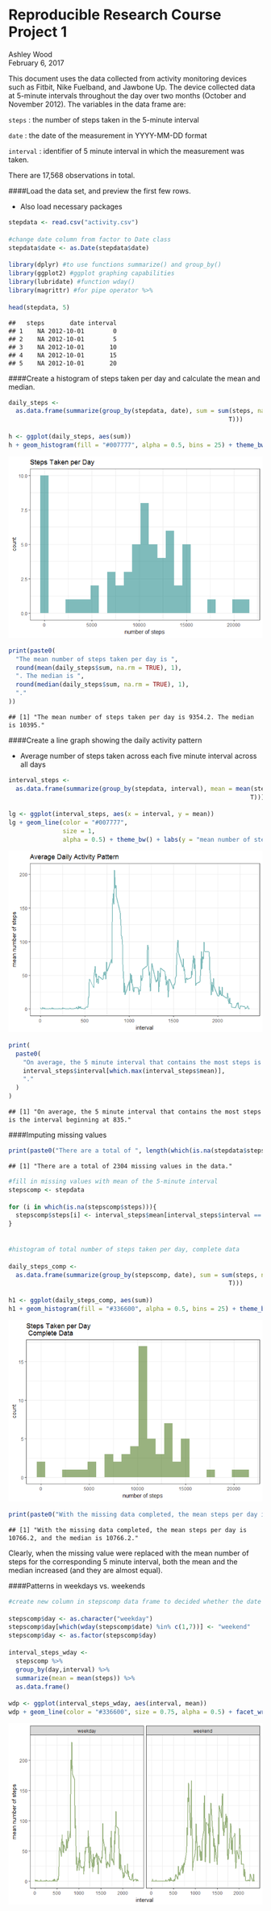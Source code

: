 # Reproducible Research Course Project 1
Ashley Wood  
February 6, 2017  



This document uses the data collected from activity monitoring devices such as Fitbit, Nike Fuelband, and Jawbone Up. The device collected data at 5-minute intervals throughout the day over two months (October and November 2012). The variables in the data frame are:

```steps``` : the number of steps taken in the 5-minute interval

```date``` : the date of the measurement in YYYY-MM-DD format

```interval``` : identifier of 5 minute interval in which the measurement was taken. 


There are 17,568 observations in total.



####Load the data set, and preview the first few rows. 

- Also load necessary packages


```r
stepdata <- read.csv("activity.csv")

#change date column from factor to Date class
stepdata$date <- as.Date(stepdata$date)

library(dplyr) #to use functions summarize() and group_by()
library(ggplot2) #ggplot graphing capabilities
library(lubridate) #function wday()
library(magrittr) #for pipe operator %>%

head(stepdata, 5)
```

```
##   steps       date interval
## 1    NA 2012-10-01        0
## 2    NA 2012-10-01        5
## 3    NA 2012-10-01       10
## 4    NA 2012-10-01       15
## 5    NA 2012-10-01       20
```



####Create a histogram of steps taken per day and calculate the mean and median.

```r
daily_steps <-
  as.data.frame(summarize(group_by(stepdata, date), sum = sum(steps, na.rm =
                                                             T)))

h <- ggplot(daily_steps, aes(sum))
h + geom_histogram(fill = "#007777", alpha = 0.5, bins = 25) + theme_bw() + labs(x = "number of steps", title = "Steps Taken per Day")
```

![](PA1_template_files/figure-html/mean_steps-1.png)<!-- -->

```r
print(paste0(
  "The mean number of steps taken per day is ",
  round(mean(daily_steps$sum, na.rm = TRUE), 1),
  ". The median is ",
  round(median(daily_steps$sum, na.rm = TRUE), 1),
  "."
))
```

```
## [1] "The mean number of steps taken per day is 9354.2. The median is 10395."
```



####Create a line graph showing the daily activity pattern

- Average number of steps taken across each five minute interval across all days


```r
interval_steps <-
  as.data.frame(summarize(group_by(stepdata, interval), mean = mean(steps, na.rm =
                                                                   T)))

lg <- ggplot(interval_steps, aes(x = interval, y = mean))
lg + geom_line(color = "#007777",
               size = 1,
               alpha = 0.5) + theme_bw() + labs(y = "mean number of steps", title = "Average Daily Activity Pattern")
```

![](PA1_template_files/figure-html/linegraph-1.png)<!-- -->

```r
print(
  paste0(
    "On average, the 5 minute interval that contains the most steps is the interval beginning at ",
    interval_steps$interval[which.max(interval_steps$mean)],
    "."
  )
)
```

```
## [1] "On average, the 5 minute interval that contains the most steps is the interval beginning at 835."
```




####Imputing missing values

```r
print(paste0("There are a total of ", length(which(is.na(stepdata$steps))), " missing values in the data."))
```

```
## [1] "There are a total of 2304 missing values in the data."
```

```r
#fill in missing values with mean of the 5-minute interval
stepscomp <- stepdata

for (i in which(is.na(stepscomp$steps))){
  stepscomp$steps[i] <- interval_steps$mean[interval_steps$interval == stepscomp$interval[i]]
}


#histogram of total number of steps taken per day, complete data

daily_steps_comp <-
  as.data.frame(summarize(group_by(stepscomp, date), sum = sum(steps, na.rm =
                                                             T)))

h1 <- ggplot(daily_steps_comp, aes(sum))
h1 + geom_histogram(fill = "#336600", alpha = 0.5, bins = 25) + theme_bw() + labs(x = "number of steps", title = "Steps Taken per Day \n Complete Data")
```

![](PA1_template_files/figure-html/missingvals-1.png)<!-- -->

```r
print(paste0("With the missing data completed, the mean steps per day is ", round(mean(daily_steps_comp$sum, na.rm = TRUE), 1), ", and the median is ", round(median(daily_steps_comp$sum, na.rm = TRUE), 1),"."))
```

```
## [1] "With the missing data completed, the mean steps per day is 10766.2, and the median is 10766.2."
```


Clearly, when the missing value were replaced with the mean number of steps for the corresponding 5 minute interval, both the mean and the median increased (and they are almost equal). 




####Patterns in weekdays vs. weekends


```r
#create new column in stepscomp data frame to decided whether the date is a weekday or weekend

stepscomp$day <- as.character("weekday")
stepscomp$day[which(wday(stepscomp$date) %in% c(1,7))] <- "weekend"
stepscomp$day <- as.factor(stepscomp$day)

interval_steps_wday <- 
  stepscomp %>%
  group_by(day,interval) %>%
  summarize(mean = mean(steps)) %>%
  as.data.frame()

wdp <- ggplot(interval_steps_wday, aes(interval, mean))
wdp + geom_line(color = "#336600", size = 0.75, alpha = 0.5) + facet_wrap(~day) + theme_bw() +labs(y = "mean number of steps", main = "Daily Activity Pattern \n Weekday vs. Weekend")
```

![](PA1_template_files/figure-html/weekdays-1.png)<!-- -->
